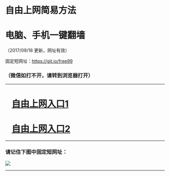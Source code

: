 ﻿# 自由上网简易方法

# 电脑、手机一键翻墙

（2017/09/18 更新，网址有效）

固定短网址：https://git.io/free99

### （微信如打不开，请转到浏览器打开）


***





# &nbsp;&nbsp; <a href="http://ft242095714.fwq-tz1005.info/fwqtz01.html?t=0918001840 " target="_blank">自由上网入口1</a>
# &nbsp;&nbsp; <a href="http://ft3190723811.fwq-tz1006.info/fwqtz02.html?t=091800111805 " target="_blank">自由上网入口2</a>
***

### 请记住下图中固定短网址：

<img src="https://s3-us-west-2.amazonaws.com/fwq-1001/yjfq-20170905okok.png" /> 


***

